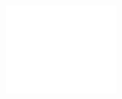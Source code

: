 

<embed type="text/html"
       src="report_GridTr.html"
       width="250"
       height="200">

[^1]: 🟡 PositionalEncoding: 
            https://e2eml.school/transformers.html
[^2]: 🟡 PositionalEncoding: 
            https://github.com/tensorflow/tensor2tensor/issues/1591
[^3]: 🟢 PositionalEncoding: 
            https://kazemnejad.com/blog/transformer_architecture_positional_encoding/
[^4]: 🟡 BatchNorm: 
            https://colab.research.google.com/drive/1Sw2GXJmylz9DvtPaBfJIeutoXNISelZy?usp=sharing
[^5]: 🟢 BatchNorm: 
            https://e2eml.school/batch_normalization.html
[^6]: 🟡 How BatchNorm Helps? 
            https://arxiv.org/pdf/1805.11604.pdf
[^7]: 🟡 Understanding BatchNorm: 
            https://proceedings.neurips.cc/paper/2018/file/36072923bfc3cf47745d704feb489480-Paper.pdf
[^8]: 🟡 Batch-ReNorm: 
            https://arxiv.org/pdf/1702.03275.pdf
[^9]: 🟡 StreamingNorm: 
            https://arxiv.org/pdf/1610.06160.pdf
[^10]: 🟡 Online Norm: 
            https://proceedings.neurips.cc/paper/2019/file/cb3ce9b06932da6faaa7fc70d5b5d2f4-Paper.pdf
[^11]: 🟢 How optimization works: 
            https://e2eml.school/how_optimization_works_1.html
[^12]: 🟢 How optimization works:
            https://e2eml.school/how_optimization_works_2.html
[^13]: 🟢 Optimizing a linear model:
            https://e2eml.school/how_optimization_works_3.html
[^14]: 🟢 Optimizing complex models:
            https://e2eml.school/how_optimization_works_4.html
[^15]: 🟢 EINSUM: 
            https://obilaniu6266h16.wordpress.com/2016/02/04/einstein-summation-in-numpy/
[^16]: 🟢 EINSUM: 
            https://rockt.github.io/2018/04/30/einsum
[^17]: 🟢 EINSUM: 
            https://ajcr.net/Basic-guide-to-einsum/
[^18]: 🟢 einops: 
            https://einops.rocks/
[^19]: 🟢 einops EXAMPLES: 
            http://einops.rocks/pytorch-examples.html
[^20]: 🟢 EINSUM / einops / PyTorch:
            https://theaisummer.com/einsum-attention/
